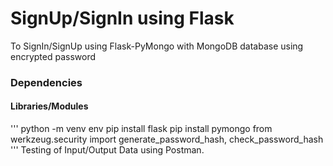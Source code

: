 # SignUp/SignIn using Flask
To SignIn/SignUp using Flask-PyMongo with MongoDB database using encrypted password

### Dependencies

#### Libraries/Modules
''' python -m venv env
pip install flask
pip install pymongo
from werkzeug.security import generate_password_hash, check_password_hash
'''
Testing of Input/Output Data using Postman.
